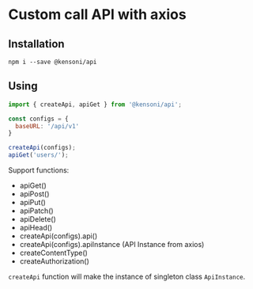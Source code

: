 # Custom call API with axios

## Installation

```
npm i --save @kensoni/api
```

## Using

```js
import { createApi, apiGet } from '@kensoni/api';

const configs = {
  baseURL: '/api/v1'
}

createApi(configs);
apiGet('users/');
```

Support functions:
- apiGet()
- apiPost()
- apiPut()
- apiPatch()
- apiDelete()
- apiHead()
- createApi(configs).api()
- createApi(configs).apiInstance (API Instance from axios)
- createContentType()
- createAuthorization()

`createApi` function will make the instance of singleton class `ApiInstance`.